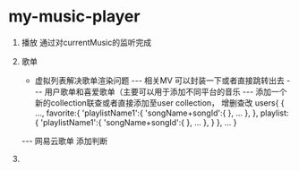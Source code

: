# my-music-player

1. 播放
   通过对currentMusic的监听完成
2. 歌单
   + 虚拟列表解决歌单渲染问题
   --- 相关MV 可以封装一下或者直接跳转出去
   --- 用户歌单和喜爱歌单（主要可以用于添加不同平台的音乐
    --- 添加一个新的collection联查或者直接添加至user collection， 增删查改
   users{
      {
         ...,
         favorite:{
            'playlistName1':{
               'songName+songId':{
               },
               ...
            },
         },
         playlist:{
            'playlistName1':{
               'songName+songId':{
               },
               ...
            },
         }
      },
      ...
   }



   --- 网易云歌单 添加判断
3. 
